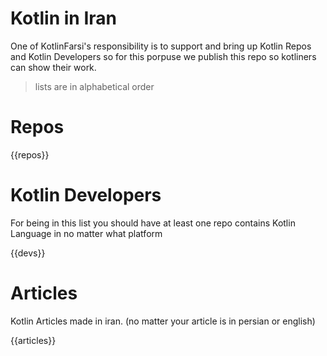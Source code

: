 # Kotlin in Iran

One of KotlinFarsi's responsibility is to support and bring up Kotlin Repos and Kotlin Developers so for this porpuse we publish this repo so kotliners can show their work.

> lists are in alphabetical order

# Repos

{{repos}}

# Kotlin Developers
For being in this list you should have at least one repo contains Kotlin Language in no matter what platform

{{devs}}

# Articles
Kotlin Articles made in iran. (no matter your article is in persian or english)

{{articles}}

